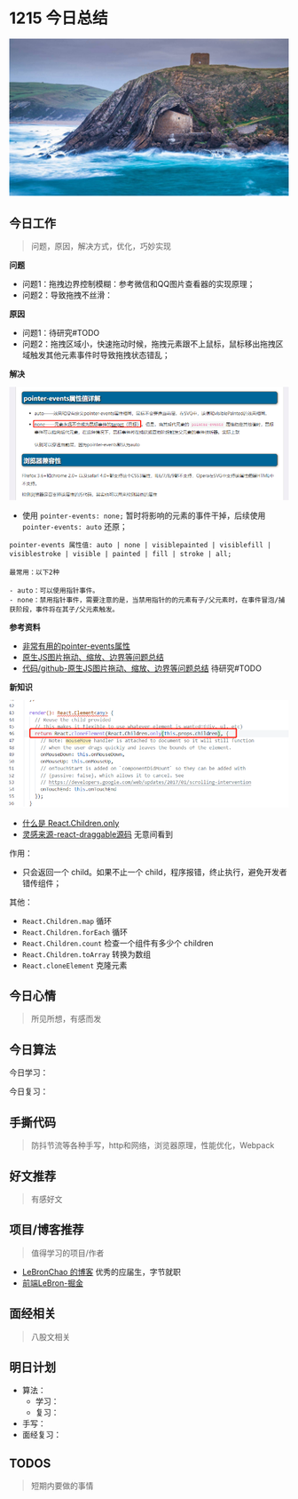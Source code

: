 
# 1215 今日总结

![](./bg-imgs/1215.jpg)


## 今日工作
> 问题，原因，解决方式，优化，巧妙实现


**问题**

- 问题1：拖拽边界控制模糊：参考微信和QQ图片查看器的实现原理；
- 问题2：导致拖拽不丝滑：

**原因**

- 问题1：待研究#TODO
- 问题2：拖拽区域小，快速拖动时候，拖拽元素跟不上鼠标，鼠标移出拖拽区域触发其他元素事件时导致拖拽状态错乱；


**解决**

![](./imgs/pointer-events.png)

- 使用 `pointer-events: none;` 暂时将影响的元素的事件干掉，后续使用 `pointer-events: auto` 还原；

```
pointer-events 属性值: auto | none | visiblepainted | visiblefill | visiblestroke | visible | painted | fill | stroke | all;

最常用：以下2种

- auto：可以使用指针事件。
- none：禁用指针事件，需要注意的是，当禁用指针的的元素有子/父元素时，在事件冒泡/捕获阶段，事件将在其子/父元素触发。
```


**参考资料**

- [非常有用的pointer-events属性](https://www.cnblogs.com/kunmomo/p/11752669.html)
- [原生JS图片拖动、缩放、边界等问题总结](https://juejin.cn/post/6938439210453958692)
- [代码/github-原生JS图片拖动、缩放、边界等问题总结](https://github.com/ysx-hidden/DOMStudy/blob/master/drag.html) 待研究#TODO

**新知识**

![](./imgs/draggable.png)

- [什么是 React.Children.only](https://www.jianshu.com/p/d1975493b5ea)
- [灵感来源-react-draggable源码](https://github.com/react-grid-layout/react-draggable) 无意间看到 

作用：

- 只会返回一个 child。如果不止一个 child，程序报错，终止执行，避免开发者错传组件；

其他：

- `React.Children.map` 循环
- `React.Children.forEach` 循环
- `React.Children.count`  检查一个组件有多少个 children
- `React.Children.toArray` 转换为数组
- `React.cloneElement` 克隆元素




## 今日心情
> 所见所想，有感而发



## 今日算法

今日学习：


今日复习：


## 手撕代码
> 防抖节流等各种手写，http和网络，浏览器原理，性能优化，Webpack


## 好文推荐
> 有感好文


## 项目/博客推荐
> 值得学习的项目/作者

- [LeBronChao 的博客](https://www.lebronchao.com/about/) 优秀的应届生，字节就职
- [前端LeBron-掘金](https://juejin.cn/user/3913917127467805/posts)






## 面经相关
> 八股文相关

## 明日计划

- 算法：
  - 学习：
  - 复习：
- 手写：
- 面经复习：

## TODOS
> 短期内要做的事情